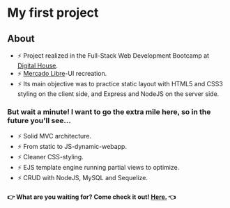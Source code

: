 # My first project

## About

- ⚡ Project realized in the Full-Stack Web Development Bootcamp at [Digital House](https://www.digitalhouse.com/). 
- ⚡ [Mercado Libre](https://mercadolibre.com/)-UI recreation.
- ⚡ Its main objective was to practice static layout with HTML5 and CSS3 styling on the client side, and Express and NodeJS on the server side. 

### But wait a minute! I want to go the extra mile here, so in the future you'll see...

- ⚡ Solid MVC architecture.
- ⚡ From static to JS-dynamic-webapp.
- ⚡ Cleaner CSS-styling. 
- ⚡ EJS template engine running partial views to optimize. 
- ⚡ CRUD with NodeJS, MySQL and Sequelize. 

#### :point_right: What are you waiting for? Come check it out! [Here.](https://mercadoliebre-project.herokuapp.com/) :point_left:
